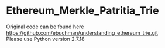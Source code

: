 # Ethereum_Merkle_Patritia_Trie
Original code can be found here https://github.com/ebuchman/understanding_ethereum_trie.git <br />
Please use Python version 2.7.18
